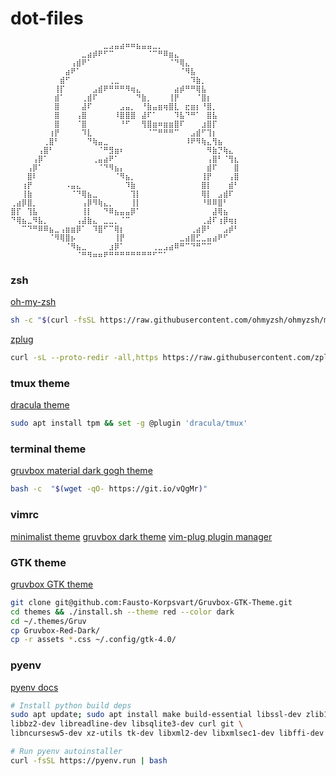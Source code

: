 # dot-files

```
⠀⠀⠀⠀⠀⠀⠀⠀⠀⠀⠀⠀⠀⠀⠀⠀⠀⣀⣠⣤⣴⠶⠶⣦⣤⣤⣀⡀⠀⠀⠀⠀⠀⠀⠀⠀⠀⠀⠀⠀⠀⠀
⠀⠀⠀⠀⠀⠀⠀⠀⠀⠀⠀⠀⠀⣀⣴⡾⠟⠋⠉⠀⠀⠀⠀⠀⠀⠈⠉⠛⠿⣶⣄⠀⠀⠀⠀⠀⠀⠀⠀⠀⠀⠀
⠀⠀⠀⠀⠀⠀⠀⠀⠀⠀⠀⢠⣾⠟⠁⠀⠀⠀⠀⠀⠀⠀⠀⠀⠀⠀⠀⠀⠀⠈⠙⢿⣄⠀⠀⠀⠀⠀⠀⠀⠀⠀
⠀⠀⠀⠀⠀⠀⠀⠀⠀⠀⣴⠟⠁⠀⠀⠀⠀⠀⠀⠀⠀⠀⠀⠀⠀⠀⠀⠀⠀⠀⠀⠈⠻⣧⠀⠀⠀⠀⠀⠀⠀⠀
⠀⠀⠀⠀⠀⠀⠀⠀⠀⣾⠋⠀⠀⠀⠀⠀⠀⠀⢀⣀⠀⠀⠀⠀⠀⠀⠀⠀⠀⠀⠀⠀⠀⠹⣷⡀⠀⠀⠀⠀⠀⠀
⠀⠀⠀⠀⠀⠀⠀⠀⢸⡏⠀⠀⠀⠀⠀⣠⣾⠟⠛⠛⠛⠻⢶⣄⠀⠀⠀⠀⠀⠀⣴⡾⠛⠛⢿⣧⠀⠀⠀⠀⠀⠀
⠀⠀⠀⠀⠀⠀⠀⠀⣾⠁⠀⠀⠀⢀⣾⠏⠀⠀⠀⠀⠀⠀⠀⠙⣷⡀⠀⠀⠀⢸⡟⠀⠀⠀⠈⣿⡆⠀⠀⠀⠀⠀
⠀⠀⠀⠀⠀⠀⠀⠀⣿⠀⠀⠀⠀⣼⠏⠀⠀⠀⠀⠀⣠⣤⡀⠀⠘⣷⣤⣶⢶⣿⣇⠀⣖⣶⡆⠘⣿⡀⠀⠀⠀⠀
⠀⠀⠀⠀⠀⠀⠀⠀⣿⠀⠀⠀⢠⣿⠀⠀⠀⠀⠀⠸⣿⣿⣿⠀⣼⠏⠁⠀⠀⠀⠹⣧⠙⠛⠁⠀⣿⣧⠀⠀⠀⠀
⠀⠀⠀⠀⠀⠀⠀⠀⣿⠀⠀⠀⠈⣿⠀⠀⠀⠀⠀⠀⠘⠋⠀⠀⢻⣿⣶⠶⣶⣶⣿⠏⠀⠀⠀⣰⣿⡏⠀⠀⠀⠀
⠀⠀⠀⠀⠀⠀⠀⢰⡟⠀⠀⠀⠀⠹⣇⠀⠀⠀⠀⠀⠀⠀⠀⠀⠀⠈⠉⠛⠛⠛⠉⠀⠀⣠⣾⠋⢹⡆⠀⠀⠀⠀
⠀⠀⠀⠀⠀⠀⢀⣿⠃⠀⠀⠀⠀⠀⠙⢷⣤⣀⠀⠀⠀⠀⠀⠀⠀⠀⠀⠀⠀⠀⠀⠀⠸⠟⠻⢷⣄⢻⣦⠀⠀⠀
⠀⠀⠀⠀⠀⢠⣿⠃⠀⠀⠀⠀⠀⠀⠀⠀⠈⠛⣻⣶⠆⠀⠀⠀⠀⠀⠀⠀⠀⠀⠀⠀⠀⠀⠀⠀⠻⣷⡙⢷⣄⠀
⠀⠀⠀⠀⢠⡿⠁⠀⠀⠀⠀⠀⠀⠀⠀⢀⣤⣴⠟⠁⠀⠀⠀⠀⠀⠀⠀⠀⠀⠀⠀⠀⠀⠀⠀⠀⢠⣿⠃⠈⢻⣆
⠀⠀⠀⢠⡿⠁⠀⠀⠀⠀⠀⠀⠀⠀⠀⠀⠈⠙⠻⣦⡄⠀⠀⠀⠀⠀⠀⠀⠀⠀⠀⠀⠀⠀⠀⠀⣾⠏⠀⠀⠀⣿
⠀⠀⠀⣿⠇⠀⠀⠀⠀⠀⠀⠀⠀⠀⠀⠀⠀⠀⠀⠈⠻⣦⡀⠀⠀⠀⠀⠀⠀⠀⠀⠀⠀⠀⠀⢸⡟⠀⠀⠀⢠⣿
⠀⠀⢰⡟⠀⠀⠀⠀⠀⠀⠠⣤⣄⠀⠀⠀⠀⠀⠀⠀⠀⠹⣷⠀⠀⠀⠀⠀⠀⠀⠀⠀⠀⠀⠀⣿⡇⠀⠀⠀⣾⠃
⠀⠀⢸⣷⠀⠀⠀⠀⠀⠀⠀⠈⠙⢿⣦⣀⠀⠀⠀⠀⠀⠀⢹⡇⠀⠀⠀⠀⠀⠀⠀⠀⠀⠀⠀⢿⡇⠀⣠⣾⠏⠀
⢀⣴⡿⣿⡀⠀⠀⠀⠀⠀⠀⠀⠀⢠⡿⠻⢷⣄⡀⠀⠀⠀⢸⡇⠀⠀⠀⠀⠀⠀⠀⠀⠀⠀⠀⠘⠿⠿⣿⠃⠀⠀
⣿⡏⠀⢹⣧⠀⠀⠀⠀⠀⠀⠀⠀⢸⡇⠀⠀⠙⠿⣦⣤⣤⡿⠁⠀⠀⠀⠀⠀⠀⠀⠀⠀⠀⠀⠀⠀⣼⢿⣦⠀⠀
⠙⢿⣦⣀⠻⣧⡀⠀⠀⠀⠀⠀⢠⣼⣷⣄⠀⣀⣀⡀⠈⠉⠀⠀⠀⠀⠀⠀⠀⠀⠀⠀⠀⠀⠀⢀⣼⠏⢰⡿⢶⡆
⠀⠀⠉⠙⠛⠿⠿⣦⣀⢠⣶⣶⡿⠁⠀⠹⣿⠋⠉⢿⡆⠀⠀⠀⠀⠀⠀⠀⠀⠀⠀⠀⠀⢀⣴⡿⠃⠀⠀⣠⡾⠃
⠀⠀⠀⠀⠀⠀⠀⠈⠻⢿⣿⡦⠀⠀⠀⠀⠀⠀⠀⢸⡟⠀⠀⠀⠀⠀⠀⠀⠀⠀⠀⣀⣴⣿⣋⣀⣤⣴⠟⠋⠀⠀
⠀⠀⠀⠀⠀⠀⠀⠀⠀⠀⠈⠻⣦⣀⠀⠀⠀⠀⣰⡿⠁⠀⠀⠀⠀⠀⢀⣀⣠⣴⠿⠛⠉⠙⠛⠉⠉⠀⠀⠀⠀⠀
⠀⠀⠀⠀⠀⠀⠀⠀⠀⠀⠀⠀⠈⠛⠻⠶⠶⠟⠛⠛⠛⠛⠛⠛⠛⠛⠋⠉⠁⠀⠀⠀⠀⠀⠀⠀⠀⠀⠀⠀⠀⠀
```

### zsh
[oh-my-zsh](https://github.com/ohmyzsh/ohmyzsh)
```bash
sh -c "$(curl -fsSL https://raw.githubusercontent.com/ohmyzsh/ohmyzsh/master/tools/install.sh)"
```

[zplug](https://github.com/zplug/zplug)
```bash
curl -sL --proto-redir -all,https https://raw.githubusercontent.com/zplug/installer/master/installer.zsh | zsh
```

### tmux theme 
[dracula theme](https://github.com/dracula/tmux/blob/master/INSTALL.md)
```bash
sudo apt install tpm && set -g @plugin 'dracula/tmux'
```

### terminal theme
[gruvbox material dark gogh theme](https://gogh-co.github.io/Gogh/)
```bash
bash -c  "$(wget -qO- https://git.io/vQgMr)" 
```

### vimrc
[minimalist theme](https://github.com/dikiaap/minimalist)
[gruvbox dark theme](https://github.com/morhetz/gruvbox)
[vim-plug plugin manager](https://github.com/junegunn/vim-plug)

### GTK theme
[gruvbox GTK theme](https://github.com/Fausto-Korpsvart/Gruvbox-GTK-Theme#)
```bash
git clone git@github.com:Fausto-Korpsvart/Gruvbox-GTK-Theme.git
cd themes && ./install.sh --theme red --color dark
cd ~/.themes/Gruv
cp Gruvbox-Red-Dark/
cp -r assets *.css ~/.config/gtk-4.0/
```
### pyenv
[pyenv docs](https://github.com/pyenv/pyenv#installation)
```bash
# Install python build deps
sudo apt update; sudo apt install make build-essential libssl-dev zlib1g-dev \
libbz2-dev libreadline-dev libsqlite3-dev curl git \
libncursesw5-dev xz-utils tk-dev libxml2-dev libxmlsec1-dev libffi-dev liblzma-dev

# Run pyenv autoinstaller
curl -fsSL https://pyenv.run | bash
```